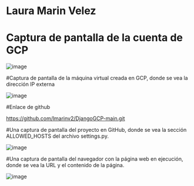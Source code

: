 # Laura Marin Velez

# Captura de pantalla de la cuenta de GCP

![image](https://user-images.githubusercontent.com/53051440/199267816-870d6b58-cba2-4d81-8a64-934abdacb00a.png)

#Captura de pantalla de la máquina virtual creada en GCP, donde se
vea la dirección IP externa

![image](https://user-images.githubusercontent.com/53051440/199268422-ac71dd88-290b-464b-b67e-f365f6baffd9.png)

#Enlace de github 

https://github.com/lmarinv2/DjangoGCP-main.git

#Una captura de pantalla del proyecto en GitHub, donde se vea la sección ALLOWED_HOSTS del archivo settings.py.

![image](https://user-images.githubusercontent.com/53051440/199269008-0dcc3aa8-0359-469a-a416-c6da4ff45e2b.png)

#Una captura de pantalla del navegador con la página web en ejecución, donde se vea la URL y el contenido de la página.

![image](https://user-images.githubusercontent.com/53051440/199269667-461c53f0-da64-45a2-abe3-562fe605f2ef.png)




